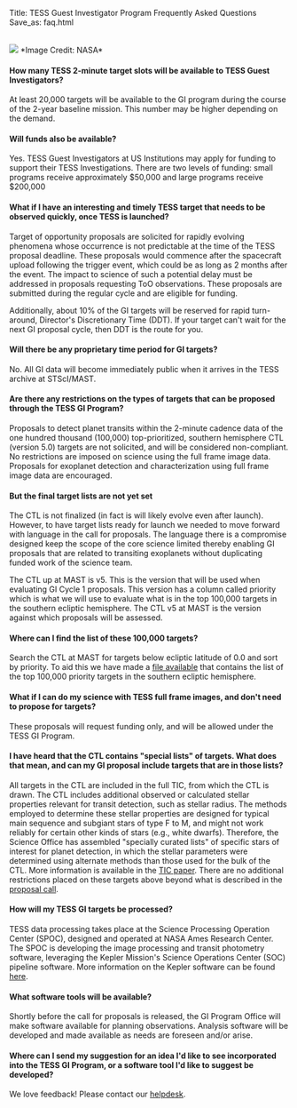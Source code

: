 Title: TESS Guest Investigator Program Frequently Asked Questions
Save_as: faq.html


<br/>
<img class="img-responsive" style="max-width:67%;" src="images/mission/exoplanetlots.jpg">
*Image Credit: NASA*
<br/>

#### **How many TESS 2-minute target slots will be available to TESS Guest Investigators?**

At least 20,000 targets will be available to the GI program during the course of the 2-year baseline mission. This number may be higher depending on the demand.

#### **Will funds also be available?**

Yes. TESS Guest Investigators at US Institutions may apply for funding to support their TESS Investigations. There are two levels of funding: small programs receive approximately $50,000 and large programs receive $200,000

#### **What if I have an interesting and timely TESS target that needs to be observed quickly, once TESS is launched?**

Target of opportunity proposals are solicited for rapidly evolving phenomena whose occurrence is not predictable at the time of the TESS proposal deadline. These proposals would commence after the spacecraft upload following the trigger event, which could be as long as 2 months
after the event. The impact to science of such a potential delay must be addressed in
proposals requesting ToO observations. These proposals are submitted during the regular cycle and are eligible for funding.

Additionally, about 10% of the GI targets will be reserved for rapid turn-around, Director's Discretionary Time (DDT). If your target can't wait for the next GI proposal cycle, then DDT is the route for you.

#### **Will there be any proprietary time period for GI targets?**

 No. All GI data will become immediately public when it arrives in the TESS archive at STScI/MAST.

#### **Are there any restrictions on the types of targets that can be proposed through the TESS GI Program?**

Proposals to detect planet transits within the 2-minute cadence data of the one hundred thousand (100,000) top-prioritized, southern hemisphere CTL (version 5.0) targets are not solicited, and will be considered non-compliant. No restrictions are imposed on science using the full frame image data. Proposals for exoplanet detection and characterization using full frame image data are encouraged.

#### **But the final target lists are not yet set**
The CTL is not finalized (in fact is will likely evolve even after launch). However, to have target lists ready for launch we needed to move forward with language in the call for proposals. The language there is a compromise designed keep the scope of the core science limited thereby enabling GI proposals that are related to transiting exoplanets without duplicating funded work of the science team.

The CTL up at MAST is v5. This is the version that will be used when evaluating GI Cycle 1 proposals. This version has a column called priority which is what we will use to evaluate what is in the top 100,000 targets in the southern ecliptic hemisphere. The CTL  v5 at MAST is the version against which proposals will be assessed.

#### **Where can I find the list of these 100,000 targets?**
Search the CTL at MAST for targets below ecliptic latitude of 0.0 and sort by priority. To aid this we have made a [file available](data/core-science-targets.csv) that contains the list of the top 100,000 priority targets in the southern ecliptic hemisphere.

#### **What if I can do my science with TESS full frame images, and don't need to propose for targets?**

 These proposals will request funding only, and will be allowed under the TESS GI Program.

#### **I have heard that the CTL contains "special lists" of targets. What does that mean, and can my GI proposal include targets that are in those lists?**

All targets in the CTL are included in the full TIC, from which the CTL is drawn. The CTL includes additional observed or calculated stellar properties relevant for transit detection, such as stellar radius. The methods employed to determine these stellar properties are designed for typical main sequence and subgiant stars of type F to M, and might not work reliably for certain other kinds of stars (e.g., white dwarfs). Therefore, the Science Office has assembled "specially curated lists" of specific stars of interest for planet detection, in which the stellar parameters were determined using alternate methods than those used for the bulk of the CTL. More information is available in the [TIC paper](http://adsabs.harvard.edu/abs/2017arXiv170600495S). There are no additional restrictions placed on these targets above beyond what is described in the [proposal call](proposing-investigations.html).


#### **How will my TESS GI targets be processed?**

 TESS data processing takes place at the Science Processing Operation Center (SPOC), designed and operated at NASA Ames Research Center. The SPOC is developing the image processing and transit photometry software, leveraging the Kepler Mission's Science Operations Center (SOC) pipeline software. More information on the Kepler software can be found [here](http://kepler.nasa.gov/science/ForScientists/papersAndDocumentation/SOCpapers).

#### **What software tools will be available?**

 Shortly before the call for proposals is released, the GI Program Office will make software available for planning observations. Analysis software will be developed and made available as needs are foreseen and/or arise.

#### **Where can I send my suggestion for an idea I'd like to see incorporated into the TESS GI Program, or a software tool I'd like to suggest be developed?**

 We love feedback! Please contact our [helpdesk](https://heasarc.gsfc.nasa.gov/cgi-bin/Feedback).


 
